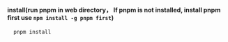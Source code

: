 #### install(run pnpm in web directory， If pnpm is not installed, install pnpm first use `npm install -g pnpm first`)

```
  pnpm install
```
